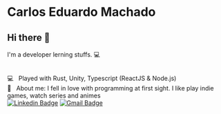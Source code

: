 # Carlos Eduardo Machado

## Hi there 👋

I'm a developer lerning stuffs. :computer:

 <br/> :computer: &nbsp; Played with Rust, Unity, Typescript (ReactJS & Node.js)
 <br/> 💬  &nbsp; About me: I fell in love with programming at first sight. I like play indie games, watch series and animes
 <br/> [![Linkedin Badge](https://img.shields.io/badge/-Carlos%20Machado-blue?style=flat-square&logo=Linkedin&logoColor=white&link=https://www.linkedin.com/in/tgmarinho/)](https://www.linkedin.com/in/tgmarinho/) 
[![Gmail Badge](https://img.shields.io/badge/-cmachado.dev@gmail.com-c14438?style=flat-square&logo=Gmail&logoColor=white&link=mailto:cmachado.dev@gmail.com)](mailto:tgmarinho@gmail.com)
